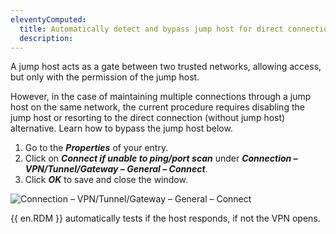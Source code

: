 ```yaml
---
eleventyComputed:
  title: Automatically detect and bypass jump host for direct connections in local network
  description: 
---
```

A jump host acts as a gate between two trusted networks, allowing access, but only with the permission of the jump host.

However, in the case of maintaining multiple connections through a jump host on the same network, the current procedure requires disabling the jump host or resorting to the direct connection (without jump host) alternative. Learn how to bypass the jump host below.

1. Go to the ***Properties*** of your entry.
2. Click on ***Connect if unable to ping/port scan*** under ***Connection – VPN/Tunnel/Gateway – General – Connect***.
3. Click ***OK*** to save and close the window.

![Connection – VPN/Tunnel/Gateway – General – Connect](https://cdnweb.devolutions.net/docs/en/kb/KB6028.png)

{{ en.RDM }} automatically tests if the host responds, if not the VPN opens.

